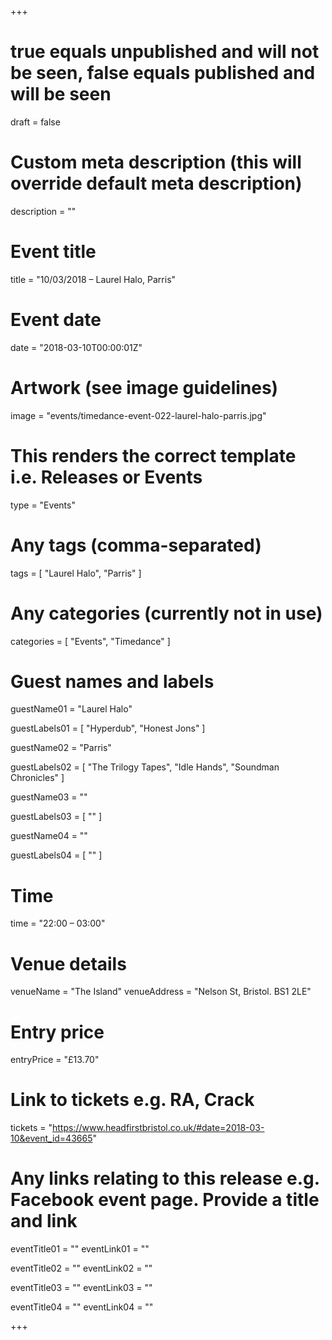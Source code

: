 +++

# true equals unpublished and will not be seen, false equals published and will be seen
draft = false

# Custom meta description (this will override default meta description)
description = ""

# Event title
title = "10/03/2018 – Laurel Halo, Parris"

# Event date
date = "2018-03-10T00:00:01Z"


# Artwork (see image guidelines)
image = "events/timedance-event-022-laurel-halo-parris.jpg"

# This renders the correct template i.e. Releases or Events
type = "Events"

# Any tags (comma-separated)
tags = [ 
	"Laurel Halo",
	"Parris"
]

# Any categories (currently not in use)
categories = [
  "Events",
  "Timedance"
]

# Guest names and labels
guestName01 = "Laurel Halo"

guestLabels01 = [
	"Hyperdub",
	"Honest Jons"
]

guestName02 = "Parris"

guestLabels02 = [
	"The Trilogy Tapes",
	"Idle Hands",
	"Soundman Chronicles"
]

guestName03 = ""

guestLabels03 = [
	""
]

guestName04 = ""

guestLabels04 = [
	""
]

# Time
time = "22:00 – 03:00"

# Venue details
venueName = "The Island"
venueAddress = "Nelson St, Bristol. BS1 2LE"

# Entry price
entryPrice = "£13.70"

# Link to tickets e.g. RA, Crack 
tickets = "https://www.headfirstbristol.co.uk/#date=2018-03-10&event_id=43665"

# Any links relating to this release e.g. Facebook event page. Provide a title and link
eventTitle01 = ""
eventLink01 = ""

eventTitle02 = ""
eventLink02 = ""

eventTitle03 = ""
eventLink03 = ""

eventTitle04 = ""
eventLink04 = ""


+++
